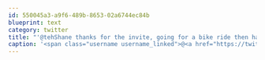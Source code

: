 ```yaml
---
id: 550045a3-a9f6-489b-8653-02a6744ec84b
blueprint: text
category: twitter
title: "'@tehShane thanks for the invite, going for a bike ride then having a quiet evening at home"
caption: '<span class="username username_linked">@<a href="https://twitter.com/tehShane" title="Shane Lawrence">tehShane</a></span> thanks for the invite, going for a bike ride then having a quiet evening at home'
---
```

